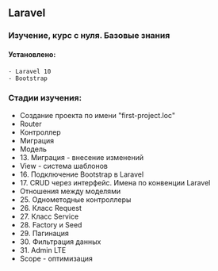 ## Laravel

### Изучение, курс с нуля. Базовые знания

#### Установлено:
    - Laravel 10
    - Bootstrap

### Стадии изучения:
<ul>
    <li>Создание проекта по имени "first-project.loc"</li>
    <li>Router</li>
    <li>Контроллер</li>
    <li>Миграция</li>
    <li>Модель</li>
    <li>13. Миграция - внесение изменений</li>
    <li>View - система шаблонов</li>
    <li>16. Подключение Bootstrap в Laravel</li>
    <li>17. CRUD через интерфейс. Имена по конвенции Laravel</li>
    <li>Отношения между моделями</li>
    <li>25. Однометодные контроллеры</li>
    <li>26. Класс Request</li>
    <li>27. Класс Service</li>
    <li>28. Factory и Seed</li>
    <li>29. Пагинация</li>
    <li>30. Фильтрация данных</li>
    <li>31. Admin LTE</li>
    <li>Scope - оптимизация</li>
</ul>